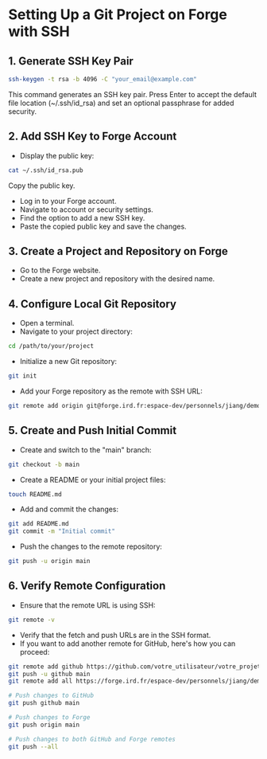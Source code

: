 # Setting Up a Git Project on Forge with SSH

## 1. Generate SSH Key Pair

```bash
ssh-keygen -t rsa -b 4096 -C "your_email@example.com"
```
This command generates an SSH key pair. Press Enter to accept the default file location (~/.ssh/id_rsa) and set an optional passphrase for added security.

## 2. Add SSH Key to Forge Account
- Display the public key:
```bash
cat ~/.ssh/id_rsa.pub
```
Copy the public key.
- Log in to your Forge account.
- Navigate to account or security settings.
- Find the option to add a new SSH key.
- Paste the copied public key and save the changes.

## 3. Create a Project and Repository on Forge

- Go to the Forge website.
- Create a new project and repository with the desired name.
## 4. Configure Local Git Repository

- Open a terminal.
- Navigate to your project directory:
```bash
cd /path/to/your/project
```
- Initialize a new Git repository:
```bash
git init
```
- Add your Forge repository as the remote with SSH URL:
```bash
git remote add origin git@forge.ird.fr:espace-dev/personnels/jiang/demo_git.git
```
## 5. Create and Push Initial Commit

- Create and switch to the "main" branch:
```bash
git checkout -b main
```
- Create a README or your initial project files:
```bash
touch README.md
```
- Add and commit the changes:
```bash
git add README.md
git commit -m "Initial commit"
```
- Push the changes to the remote repository:
```bash
git push -u origin main
```
## 6. Verify Remote Configuration

- Ensure that the remote URL is using SSH:
```bash
git remote -v
```
- Verify that the fetch and push URLs are in the SSH format.
- If you want to add another remote for GitHub, here's how you can proceed:
```bash
git remote add github https://github.com/votre_utilisateur/votre_projet.git
git push -u github main
git remote add all https://forge.ird.fr/espace-dev/personnels/jiang/demo_git.git

# Push changes to GitHub
git push github main

# Push changes to Forge
git push origin main

# Push changes to both GitHub and Forge remotes
git push --all

```